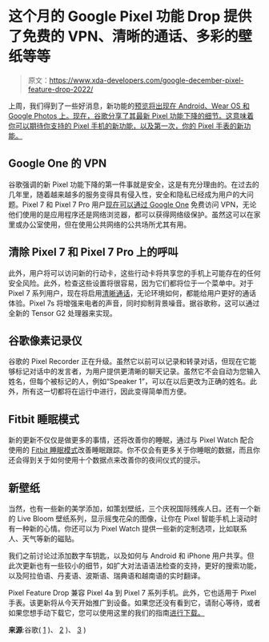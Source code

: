 # 这个月的 Google Pixel 功能 Drop 提供了免费的 VPN、清晰的通话、多彩的壁纸等等

> 原文：<https://www.xda-developers.com/google-december-pixel-feature-drop-2022/>

上周，我们得到了一些好消息，新功能的[预览将出现在 Android、Wear OS 和 Google Photos 上。现在，谷歌分享了其最新 Pixel 功能下降的细节。这意味着你可以期待你支持的 Pixel 手机的新功能，以及第一次，你的 Pixel 手表的新功能。](https://www.xda-developers.com/december-android-feature-drop-2022/)

## Google One 的 VPN

谷歌强调的新 Pixel 功能下降的第一件事就是安全，这是有充分理由的。在过去的几年里，随着越来越多的服务变得具有侵入性，安全和隐私已经成为用户的大问题。Pixel 7 和 Pixel 7 Pro 用户[现在可以通过 Google One](https://www.xda-developers.com/google-one-vpn-pixel-7-pro/) 免费访问 VPN，无论他们使用的是应用程序还是网络浏览器，都可以获得网络级保护。虽然这可以在家里或办公室使用，但在使用公共网络的公共场所尤其有用。

## 清除 Pixel 7 和 Pixel 7 Pro 上的呼叫

此外，用户将可以访问新的行动卡，这些行动卡将共享您的手机上可能存在的任何安全风险。此外，检查这些设置将很容易，因为它们都将位于一个菜单中。对于 Pixel 7 系列用户，现在将启用[清晰通话](https://www.xda-developers.com/android-13-qpr1-beta-1-clear-calling/)，无论环境如何，都能给用户更好的通话体验。Pixel 7s 将增强来电者的声音，同时抑制背景噪音。据谷歌称，这可以通过全新的 Tensor G2 处理器来实现。

## 谷歌像素记录仪

谷歌的 Pixel Recorder 正在升级。虽然它以前可以记录和转录对话，但现在它能够标记对话中的发言者，为用户提供更清晰的聊天记录。虽然它不会自动为您输入姓名，但每个被标记的人，例如“Speaker 1”，可以在以后更改为正确的姓名。此外，所有这一切都将在运行中进行，因此变得简单而方便。

## Fitbit 睡眠模式

新的更新不仅仅是做更多的事情，还将改善你的睡眠，通过与 Pixel Watch 配合使用的 [Fitbit 睡眠模式](https://www.xda-developers.com/google-pixel-watch-sleep-tracking/)改善睡眠跟踪。你不仅会有更多关于你睡眠的数据，而且你还会得到关于如何使用十个数据点来改善你的夜间仪式的提示。

## 新壁纸

当然，也有一些新的美学添加，如策划壁纸，三个庆祝国际残疾人日。还有一个新的 Live Bloom 壁纸系列，显示摇曳花朵的图像，让你在 Pixel 智能手机上滚动时有一种新的心情。你还可以为 Pixel Watch 提供一些新的定制选项，比如联系人、天气等新的磁贴。

我们之前讨论过添加数字车钥匙，以及如何与 Android 和 iPhone 用户共享。但此次更新也有一些较小的细节，如扩大对法语语法检查的支持，更好的搜索功能，以及阿拉伯语、丹麦语、波斯语、瑞典语和越南语的实时翻译。

Pixel Feature Drop 兼容 Pixel 4a 到 Pixel 7 系列手机。此外，它也适用于 Pixel 手表。该更新将从今天开始推广到设备。如果您还没有看到它，请耐心等待，或者如果您想手动下载它，您可以使用这里的我们的指南[进行下载。](https://www.xda-developers.com/how-to-download-android-13/)

**来源**:谷歌( [1](https://blog.google/products/pixel/feature-drop-december-2022/) )、 [2](https://support.google.com/pixelphone/thread/191508547/) )、 [3](https://support.google.com/googlepixelwatch/thread/191521113/) )